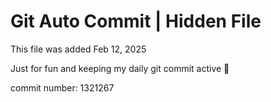 # Git Auto Commit | Hidden File

This file was added Feb 12, 2025

Just for fun and keeping my daily git commit active 🤪

commit number: 1321267
